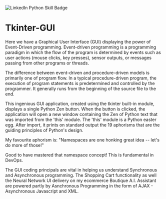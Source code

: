 ![LinkedIn Python Skill Badge](https://user-images.githubusercontent.com/96743401/154258965-dc261437-a916-442b-aed4-0d6ea3e095c8.png)

# Tkinter-GUI

Here we have a Graphical User Interface (GUI) displaying the power of Event-Driven programming. Event-driven programming is a programming paradigm in which the flow of the program is determined by events such as user actions (mouse clicks, key presses), sensor outputs, or messages passing from other programs or threads. 

The difference between event-driven and procedure-driven models is primarily one of program flow. In a typical procedure-driven program, the execution of program statements is predetermined and controlled by the programmer. It generally runs from the beginning of the source file to the end.

This ingenious GUI application, created using the tkinter built-in module, displays a single Python Zen button. 
When the button is clicked, the application will open a new window containing the Zen of Python text that was imported from the 'this' module. 
The 'this' module is a Python easter egg. 
After import, it prints on standard output the 19 aphorisms that are the guiding principles of Python's design.

My favourite aphorism is:
"Namespaces are one honking great idea -- let's do more of those!"

Good to have mastered that namespace concept! This is fundamental in DevOps.

The GUI coding principals are vital in helping us understand Synchronous and Asynchronous programming. The Shopping Cart functionality as well the Neural Network UI delivery on my ecommerce Boutique A.I. Assistant are powered partly by Asnchronous Programming in the form of AJAX - Asynchronous Javascript and XML.
